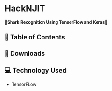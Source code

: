 # HackNJIT
<h4> 🦈Shark Recognition Using TensorFlow and Keras🦈 </h4>



## :scroll: Table of Contents


## :page_facing_up: Downloads

## :computer: Technology Used
<ul>
  <li>TensorFLow</li>
  
</ul>

